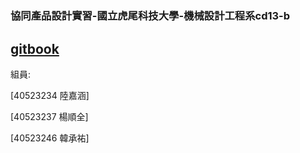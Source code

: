 # 

### 協同產品設計實習-國立虎尾科技大學-機械設計工程系cd13-b

## [gitbook](https://s40523237.gitbooks.io/2018cdb-no-13/content/)

組員:

[40523234 陸嘉涵]

[40523237 楊順全]

[40523246 韓承祐]


